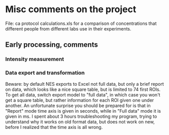 Misc comments on the project
======================== 

File: ca protocol calculations.xls for a comparison of concentrations that different people from different labs use in their experiments.

## Early processing, comments

### Intensity measurement

### Data export and transformation

Beware: by default NES exports to Excel not full data, but only a brief report on data, which looks like a nice square table, but is limited to 74 first ROIs. To get all data, switch export model to "full data", in which case you won't get a square table, but rather information for each ROI given one under another. An unfortunate surprise you should be prepared for is that in "Report" mode time axis is given in seconds, while in "Full data" mode it is given in ms. I spent about 3 hours troubleshooting my program, trying to understand why it works on old format data, but does not work on new, before I realized that the time axis is all wrong.